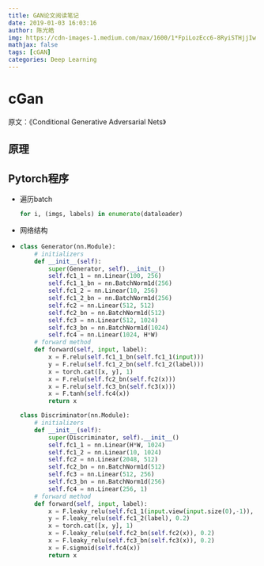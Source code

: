```yaml
---
title: GAN论文阅读笔记
date: 2019-01-03 16:03:16
author: 陈光皓
img: https://cdn-images-1.medium.com/max/1600/1*FpiLozEcc6-8RyiSTHjjIw.png
mathjax: false
tags: [cGAN]
categories: Deep Learning
---
```


# cGan

原文：《Conditional Generative Adversarial Nets》

## 原理

## Pytorch程序

+ 遍历batch

  ```python
  for i, (imgs, labels) in enumerate(dataloader)
  ```

+ 网络结构

+ ```python
  class Generator(nn.Module):
      # initializers
      def __init__(self):
          super(Generator, self).__init__()
          self.fc1_1 = nn.Linear(100, 256)
          self.fc1_1_bn = nn.BatchNorm1d(256)
          self.fc1_2 = nn.Linear(10, 256)
          self.fc1_2_bn = nn.BatchNorm1d(256)
          self.fc2 = nn.Linear(512, 512)
          self.fc2_bn = nn.BatchNorm1d(512)
          self.fc3 = nn.Linear(512, 1024)
          self.fc3_bn = nn.BatchNorm1d(1024)
          self.fc4 = nn.Linear(1024, H*W)
      # forward method
      def forward(self, input, label):
          x = F.relu(self.fc1_1_bn(self.fc1_1(input)))
          y = F.relu(self.fc1_2_bn(self.fc1_2(label)))
          x = torch.cat([x, y], 1)
          x = F.relu(self.fc2_bn(self.fc2(x)))
          x = F.relu(self.fc3_bn(self.fc3(x)))
          x = F.tanh(self.fc4(x))
          return x
  
  class Discriminator(nn.Module):
      # initializers
      def __init__(self):
          super(Discriminator, self).__init__()
          self.fc1_1 = nn.Linear(H*W, 1024)
          self.fc1_2 = nn.Linear(10, 1024)
          self.fc2 = nn.Linear(2048, 512)
          self.fc2_bn = nn.BatchNorm1d(512)
          self.fc3 = nn.Linear(512, 256)
          self.fc3_bn = nn.BatchNorm1d(256)
          self.fc4 = nn.Linear(256, 1)
      # forward method
      def forward(self, input, label):
          x = F.leaky_relu(self.fc1_1(input.view(input.size(0),-1)), 0.2)
          y = F.leaky_relu(self.fc1_2(label), 0.2)
          x = torch.cat([x, y], 1)
          x = F.leaky_relu(self.fc2_bn(self.fc2(x)), 0.2)
          x = F.leaky_relu(self.fc3_bn(self.fc3(x)), 0.2)
          x = F.sigmoid(self.fc4(x))
          return x
  ```
